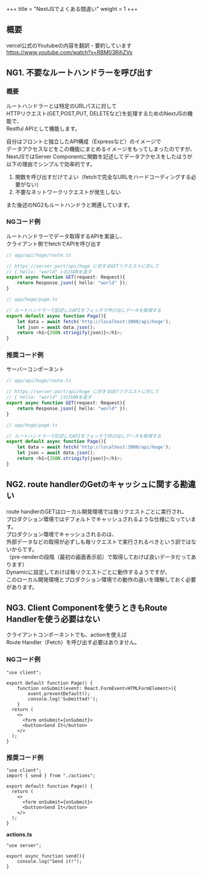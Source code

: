 +++
title = "NextJSでよくある間違い"
weight = 1
+++

## 概要
vercel公式のYoutubeの内容を翻訳・要約しています  
https://www.youtube.com/watch?v=RBM03RihZVs

## NG1. 不要なルートハンドラーを呼び出す

### 概要
ルートハンドラーとは特定のURLパスに対して  
HTTPリクエスト(GET,POST,PUT, DELETEなど)を処理するためのNextJSの機能で、  
Restful APIとして機能します。  
  
自分はフロントと独立したAPI構成（Expressなど）のイメージで  
データアクセスなどをこの機能にまとめるイメージをもってしまったのですが、  
NextJSではServer Componentに関数を記述してデータアクセスをしたほうが  
以下の理由でシンプルで効率的です。
1. 関数を呼び出すだけでよい（fetchで完全なURLをハードコーディングする必要がない）
2. 不要なネットワークリクエストが発生しない  

また後述のNG2もルートハンドラと関連しています。

### NGコード例
ルートハンドラーでデータ取得するAPIを実装し、  
クライアント側でfetchでAPIを呼び出す
``` typescript
// app/api/hoge/route.ts

// https://server:port/api/hoge に対するGETリクエストに対して  
// { hello: "world" }のJSONを返す
export async function GET(request: Request){
    return Response.json({ hello: "world" });
}
```
``` typescript
// app/hoge/page.ts

// ルートハンドラーで記述したAPIをフェッチで呼び出しデータを取得する
export default async function Page(){
    let data = await fetch('http://localhost:3000/api/hoge');
    let json = await data.json();
    return <h1>{JSON.stringify(json)}</h1>;
}
```

### 推奨コード例
サーバーコンポーネント
``` typescript
// app/api/hoge/route.ts

// https://server:port/api/hoge に対するGETリクエストに対して  
// { hello: "world" }のJSONを返す
export async function GET(request: Request){
    return Response.json({ hello: "world" });
}
```
``` typescript
// app/hoge/page.ts

// ルートハンドラーで記述したAPIをフェッチで呼び出しデータを取得する
export default async function Page(){
    let data = await fetch('http://localhost:3000/api/hoge');
    let json = await data.json();
    return <h1>{JSON.stringify(json)}</h1>;
}
```

## NG2. route handlerのGetのキャッシュに関する勘違い
route handlerのGETはローカル開発環境では毎リクエストごとに実行され、  
プロダクション環境ではデフォルトでキャッシュされるような仕様になっています。  
プロダクション環境でキャッシュされるのは、  
外部データなどの取得が必ずしも毎リクエストで実行されるべきという訳ではないからです。  
（pre-renderの段階（最初の画面表示前）で取得しておけば良いデータだってあります）  
Dynamicに設定しておけば毎リクエストごとに動作するようですが、  
このローカル開発環境とプロダクション環境での動作の違いを理解しておく必要があります。  

## NG3. Client Componentを使うときもRoute Handlerを使う必要はない
クライアントコンポーネントでも、actionを使えば  
Route Handler（Fetch）を呼び出す必要はありません。  

### NGコード例
``` tsx
"use client";

export default function Page() {
    function onSubmit(event: React.FormEvent<HTMLFormElement>){
        event.preventDefault();
        console.log('Submitted!');
    }
  return (
    <>
      <form onSubmit={onSubmit}>
      <button>Send It</button>
    </>
  );
}
```
### 推奨コード例
``` tsx
"use client";
import { send } from "./actions";

export default function Page() {
  return (
    <>
      <form onSubmit={onSubmit}>
      <button>Send It</button>
    </>
  );
}
```
**actions.ts**
``` tsx
"use server";

export async function send(){
    console.log("Send it!");
}
```